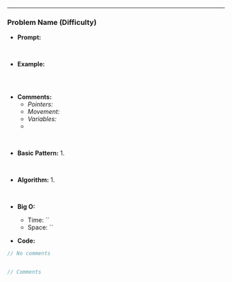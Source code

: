 

<hr>

### Problem Name (Difficulty)

- **Prompt:** 
<br>

- **Example:**

```js

```
<br>

- **Comments:**
  - *Pointers:* 
  - *Movement:* 
  - *Variables:*
  - 
<br>

- **Basic Pattern:**
  1.
 <br>

- **Algorithm:**
  1.
<br>

- **Big O:**
  - Time: ``
  - Space: ``

- **Code:**

```js
// No comments


// Comments

```

